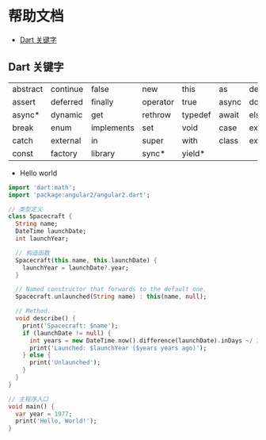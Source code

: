 # 帮助文档

* [Dart 关键字](#keywords)


## <a name="keywords"></a> Dart 关键字

|||||||||||
|---|---|---|---|---|---|---|---|---|---|
|abstract |continue	|false |new |this |as |default |final |null |throw	|
|assert |deferred |finally |operator |true |async |do	|for |part |try	|
|async*	|dynamic |get |rethrow |typedef |await |else |if |return |var	|
|break |enum |implements |set |void |case |export |import |static	|while |
|catch |external |in |super |with |class |extends |is |switch |yield |
|const |factory |library |sync*  |yield* |

 * Hello world
```dart
import 'dart:math';
import 'package:angular2/angular2.dart';

// 类型定义
class Spacecraft {
  String name;
  DateTime launchDate;
  int launchYear;

  // 构造函数
  Spacecraft(this.name, this.launchDate) {
    launchYear = launchDate?.year;
  }

  // Named constructor that forwards to the default one.
  Spacecraft.unlaunched(String name) : this(name, null);

  // Method.
  void describe() {
    print('Spacecraft: $name');
    if (launchDate != null) {
      int years = new DateTime.now().difference(launchDate).inDays ~/ 365;
      print('Launched: $launchYear ($years years ago)');
    } else {
      print('Unlaunched');
    }
  }
}

// 主程序入口
void main() {
  var year = 1977;
  print('Hello, World!');
}
```